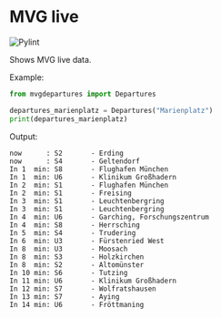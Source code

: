 # MVG live

![Pylint](https://github.com/mkapra/MVG-Live/workflows/Pylint/badge.svg?branch=master)

Shows MVG live data.

Example:
```python
from mvgdepartures import Departures

departures_marienplatz = Departures("Marienplatz")
print(departures_marienplatz)
```

Output:
```
now      : S2       - Erding
now      : S4       - Geltendorf
In 1  min: S8       - Flughafen München
In 1  min: U6       - Klinikum Großhadern
In 2  min: S1       - Flughafen München
In 2  min: S1       - Freising
In 3  min: S1       - Leuchtenbergring
In 3  min: S1       - Leuchtenbergring
In 4  min: U6       - Garching, Forschungszentrum
In 4  min: S8       - Herrsching
In 5  min: S4       - Trudering
In 6  min: U3       - Fürstenried West
In 8  min: U3       - Moosach
In 8  min: S3       - Holzkirchen
In 8  min: S2       - Altomünster
In 10 min: S6       - Tutzing
In 11 min: U6       - Klinikum Großhadern
In 12 min: S7       - Wolfratshausen
In 13 min: S7       - Aying
In 14 min: U6       - Fröttmaning
```
